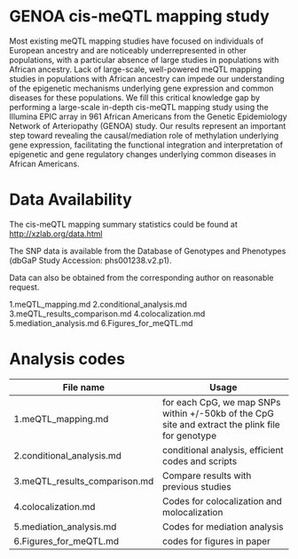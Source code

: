 # GENOA cis-meQTL mapping study

 Most existing meQTL mapping studies have focused on individuals of European ancestry and are noticeably underrepresented in other populations, with a particular absence of large studies in populations with African ancestry. Lack of large-scale, well-powered meQTL mapping studies in populations with African ancestry can impede our understanding of the epigenetic mechanisms underlying gene expression and common diseases for these populations. We fill this critical knowledge gap by performing a large-scale in-depth cis-meQTL mapping study using the Illumina EPIC array in 961 African Americans from the Genetic Epidemiology Network of Arteriopathy (GENOA) study.  Our results represent an important step toward revealing the causal/mediation role of methylation underlying gene expression, facilitating the functional integration and interpretation of epigenetic and gene regulatory changes underlying common diseases in African Americans.
 
# Data Availability

The cis-meQTL mapping summary statistics could be found at http://xzlab.org/data.html

The SNP data is available from the Database of Genotypes and Phenotypes (dbGaP Study Accession: phs001238.v2.p1). 

Data can also be obtained from the corresponding author on reasonable request.

1.meQTL_mapping.md
2.conditional_analysis.md
3.meQTL_results_comparison.md
4.colocalization.md
5.mediation_analysis.md
6.Figures_for_meQTL.md

# Analysis codes
| File name  | Usage |
| ------------- | ------------- |
|1.meQTL_mapping.md | for each CpG, we map SNPs within +/-50kb of the CpG site and extract the plink file for genotype  |
|2.conditional_analysis.md | conditional analysis, efficient codes and scripts |
|3.meQTL_results_comparison.md|Compare results with previous studies|
|4.colocalization.md | Codes for colocalization and molocalization|
|5.mediation_analysis.md | Codes for mediation analysis|
|6.Figures_for_meQTL.md| codes for figures in paper|
